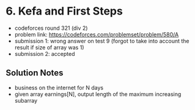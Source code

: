# 6. Kefa and First Steps

* codeforces round 321 (div 2)
* problem link: https://codeforces.com/problemset/problem/580/A
* submission 1: wrong answer on test 9 (forgot to take into account the result if size of array was 1)
* submission 2: accepted

## Solution Notes

* business on the internet for N days
* given array earnings[N], output length of the maximum increasing subarray
